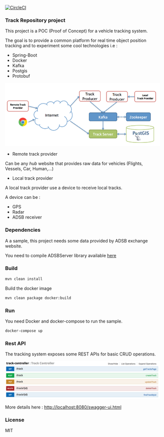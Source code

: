 [![CircleCI](https://circleci.com/gh/nouhouari/adsbserver/tree/master.svg?style=svg)](https://circleci.com/gh/nouhouari/adsbserver/tree/master)

### Track Repository project

This project is a POC (Proof of Concept) for a vehicle tracking system.

The goal is to provide a common platform for real time object position tracking
and to experiment some cool technologies i.e :

 * Spring-Boot
 * Docker
 * Kafka
 * Postgis
 * Protobuf 

![Architecture](images/architecture.png)

* Remote track provider

Can be any _hub_ website that provides raw data for vehicles (Flights, Vessels, Car, Human,...)

* Local track provider

A local track provider use a device to receive local tracks.

A device can be :
  * GPS
  * Radar
  * ADSB receiver
  
### Dependencies

A a sample, this project needs some data provided by ADSB exchange website.

You need to compile ADSBServer library available [here](https://github.com/nouhouari/adsbserver)
   

### Build

```bash
mvn clean install
```

Build the docker image
```bash
mvn clean package docker:build
```

### Run

You need Docker and docker-compose to run the sample.

```bash
docker-compose up
```

### Rest API

The tracking system exposes some REST APIs for basic CRUD operations.

![Rest API](images/restApi.png)

More details here : [http://localhost:8080/swagger-ui.html](http://localhost:8080/swagger-ui.html)

### License

MIT
